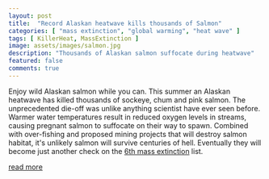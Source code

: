 ```yaml
---
layout: post
title:  "Record Alaskan heatwave kills thousands of Salmon"
categories: [ "mass extinction", "global warming", "heat wave" ]
tags: [ KillerHeat, MassExtinction ]
image: assets/images/salmon.jpg
description: "Thousands of Alaskan salmon suffocate during heatwave"
featured: false
comments: true
---
```


Enjoy wild Alaskan salmon while you can. This summer an Alaskan heatwave has killed thousands of sockeye, chum and pink salmon. The unprecedented die-off was unlike anything scientist have ever seen before. Warmer water temperatures result in reduced oxygen levels in streams, causing pregnant salmon to suffocate on their way to spawn. Combined with over-fishing and proposed mining projects that will destroy salmon habitat, it's unlikely salmon will survive centuries of hell. Eventually they will become just another check on the [6th mass extinction](https://en.wikipedia.org/wiki/Holocene_extinction) list. 

[read more](https://www.cnn.com/2019/08/16/us/alaska-salmon-hot-water-trnd/index.html)

